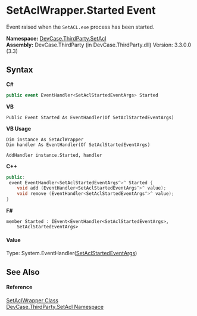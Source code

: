# SetAclWrapper.Started Event
 

Event raised when the `SetACL.exe` process has been started.

**Namespace:**&nbsp;<a href="N_DevCase_ThirdParty_SetAcl">DevCase.ThirdParty.SetAcl</a><br />**Assembly:**&nbsp;DevCase.ThirdParty (in DevCase.ThirdParty.dll) Version: 3.3.0.0 (3.3)

## Syntax

**C#**<br />
``` C#
public event EventHandler<SetAclStartedEventArgs> Started
```

**VB**<br />
``` VB
Public Event Started As EventHandler(Of SetAclStartedEventArgs)
```

**VB Usage**<br />
``` VB Usage
Dim instance As SetAclWrapper
Dim handler As EventHandler(Of SetAclStartedEventArgs)

AddHandler instance.Started, handler

```

**C++**<br />
``` C++
public:
 event EventHandler<SetAclStartedEventArgs^>^ Started {
	void add (EventHandler<SetAclStartedEventArgs^>^ value);
	void remove (EventHandler<SetAclStartedEventArgs^>^ value);
}
```

**F#**<br />
``` F#
member Started : IEvent<EventHandler<SetAclStartedEventArgs>,
    SetAclStartedEventArgs>

```


#### Value
Type: System.EventHandler(<a href="T_DevCase_ThirdParty_SetAcl_Eventing_SetAclStartedEventArgs">SetAclStartedEventArgs</a>)

## See Also


#### Reference
<a href="T_DevCase_ThirdParty_SetAcl_SetAclWrapper">SetAclWrapper Class</a><br /><a href="N_DevCase_ThirdParty_SetAcl">DevCase.ThirdParty.SetAcl Namespace</a><br />